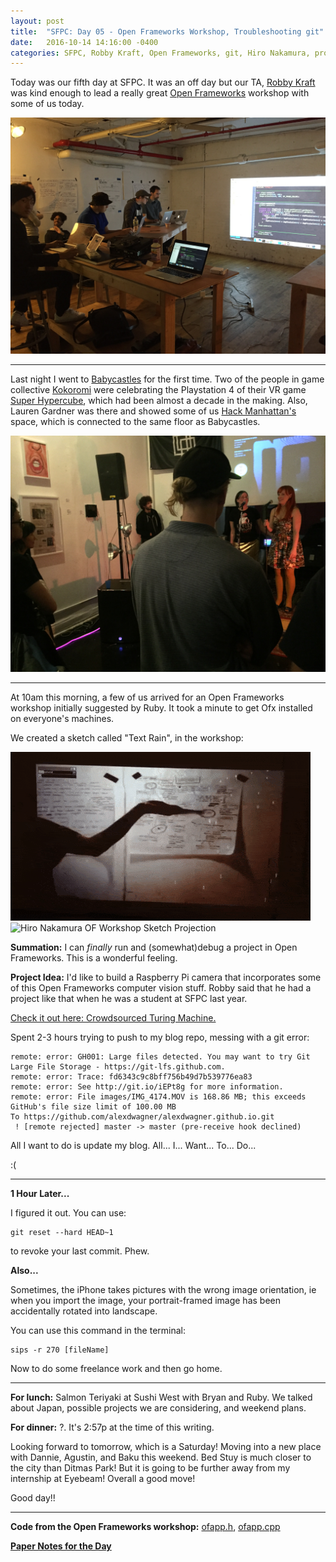 ```yaml
---
layout: post
title:  "SFPC: Day 05 - Open Frameworks Workshop, Troubleshooting git"
date:   2016-10-14 14:16:00 -0400
categories: SFPC, Robby Kraft, Open Frameworks, git, Hiro Nakamura, project idea, command line, rotate image, EXIF
---
```


Today was our fifth day at SFPC. It was an off day but our TA, [Robby Kraft](www.robbykraft.com) was kind enough to lead a really great [Open Frameworks](http://openframeworks.cc/) workshop with some of us today.

![Impromptu Open Frameworks workshop at SFPC](/images/IMG_4215.JPG)

------

Last night I went to [Babycastles](http://www.babycastles.com/) for the first time. Two of the people in game collective [Kokoromi](https://www.google.com/url?sa=t&rct=j&q=&esrc=s&source=web&cd=2&cad=rja&uact=8&ved=0ahUKEwiYgu6Jp9vPAhUGPT4KHaxLDnMQ6F4IJDAB&url=https%3A%2F%2Ftwitter.com%2FKOKOROMI%3Fref_src%3Dtwsrc%255Egoogle%257Ctwcamp%255Eserp%257Ctwgr%255Eauthor&usg=AFQjCNGFmpMOmdmV9y91YzScBoO5HzW-SQ&sig2=b1h_KTJWfsQYtWda5Db2RQ) were celebrating the Playstation 4 of their VR game [Super Hypercube](http://superhypercube.com/), which had been almost a decade in the making. Also, Lauren Gardner was there and showed some of us [Hack Manhattan's](https://www.google.com/url?sa=t&rct=j&q=&esrc=s&source=web&cd=1&cad=rja&uact=8&ved=0ahUKEwi4pezDp9vPAhXGHD4KHWMuDGwQFggdMAA&url=https%3A%2F%2Fhackmanhattan.com%2F&usg=AFQjCNE30eUdtwCuasTeucARJxU2lajsWQ&sig2=eNnGAVJAdF2CwN4eNOM3aA&bvm=bv.135974163,d.cWw) space, which is connected to the same floor as Babycastles.

![Image from Babycastles.](/images/IMG_4202.JPG)

--------

At 10am this morning, a few of us arrived for an Open Frameworks workshop initially suggested by Ruby. It took a minute to get Ofx installed on everyone's machines.

We created a sketch called "Text Rain", in the workshop:

![Robby Kraft's OF Workshop Sketch Projection Example](/images/textRain_robby.gif)
![Hiro Nakamura OF Workshop Sketch Projection](/images/textRain_hiro.gif)

**Summation:** I can *finally* run and (somewhat)debug a project in Open Frameworks. This is a wonderful feeling.

**Project Idea:** I'd like to build a Raspberry Pi camera that incorporates some of this Open Frameworks computer vision stuff. Robby said that he had a project like that when he was a student at SFPC last year.

[Check it out here: Crowdsourced Turing Machine.](https://vimeo.com/146826524)

Spent 2-3 hours trying to push to my blog repo, messing with a git error:

    remote: error: GH001: Large files detected. You may want to try Git Large File Storage - https://git-lfs.github.com.
    remote: error: Trace: fd6343c9c8bff756b49d7b539776ea83
    remote: error: See http://git.io/iEPt8g for more information.
    remote: error: File images/IMG_4174.MOV is 168.86 MB; this exceeds GitHub's file size limit of 100.00 MB
    To https://github.com/alexdwagner/alexdwagner.github.io.git
     ! [remote rejected] master -> master (pre-receive hook declined)

All I want to do is update my blog. All... I... Want... To... Do...

:(

--------

**1 Hour Later...**

I figured it out. You can use:

    git reset --hard HEAD~1

to revoke your last commit. Phew.

**Also...**

Sometimes, the iPhone takes pictures with the wrong image orientation, ie when you import the image, your portrait-framed image has been accidentally rotated into landscape.

You can use this command in the terminal:

    sips -r 270 [fileName]

Now to do some freelance work and then go home.

---

**For lunch:** Salmon Teriyaki at Sushi West with Bryan and Ruby. We talked about Japan, possible projects we are considering, and weekend plans.

**For dinner:** ?. It's 2:57p at the time of this writing.

Looking forward to tomorrow, which is a Saturday! Moving into a new place with Dannie, Agustin, and Baku this weekend. Bed Stuy is much closer to the city than Ditmas Park! But it is going to be further away from my internship at Eyebeam! Overall a good move!

Good day!!

------
**Code from the Open Frameworks workshop:** [ofapp.h](http://pastebin.com/qbXSqCuK), [ofapp.cpp](http://pastebin.com/LMz2rQHb)

**[Paper Notes for the Day](https://www.dropbox.com/s/tjhlhoe6938u7a4/IMG_4221.JPG?dl=0)**
